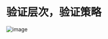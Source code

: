 # 验证层次，验证策略

![image](https://user-images.githubusercontent.com/63440757/202993605-b8cedd50-4743-4ad4-a3a2-6cd03de7088b.png)


